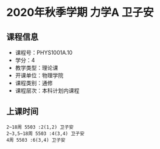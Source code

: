 # 2020年秋季学期 力学A 卫子安






## 课程信息

- 课程号：PHYS1001A.10
- 学分：4
- 教学类型：理论课
- 开课单位：物理学院
- 课程类别：通修
- 课程层次：本科计划内课程

## 上课时间

```
2~18周 5503 :2(1,2) 卫子安
2~3,5~18周 5503 :4(3,4) 卫子安
4周 5503 :6(3,4) 卫子安
```

